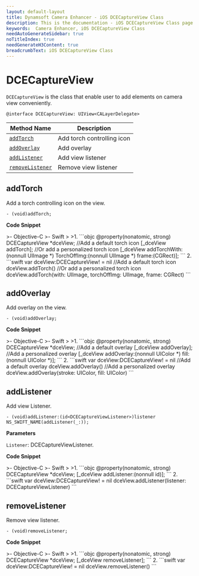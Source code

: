 ```yaml
---
layout: default-layout
title: Dynamsoft Camera Enhancer - iOS DCECaptureView Class
description: This is the documentation - iOS DCECaptureView Class page of Dynamsoft Camera Enhancer.
keywords:  Camera Enhancer, iOS DCECaptureView Class
needAutoGenerateSidebar: true
noTitleIndex: true
needGenerateH3Content: true
breadcrumbText: iOS DCECaptureView Class
---
```


# DCECaptureView

`DCECaptureView` is the class that enable user to add elements on camera view conveniently.

```objc
@interface DCECaptureView: UIView<CALayerDelegate>
```

| Method Name | Description |
|------|------|
| [`addTorch`](#addtorch) | Add torch controlling icon |
| [`addOverlay`](#addoverlay) | Add overlay |
| [`addListener`](#addlistener) | Add view listener |
| [`removeListener`](#removelistener) | Remove view listener |

## addTorch

Add a torch controlling icon on the view.

```objc
- (void)addTorch;
```

**Code Snippet**

<div class="sample-code-prefix"></div>
>- Objective-C
>- Swift
>
>1. 
```objc
@property(nonatomic, strong) DCECaptureView *dceView;
//Add a default torch icon
[_dceView addTorch];
//Or add a personalized torch icon
[_dceView addTorchWith:(nonnull UIImage *) TorchOffImg:(nonnull UIImage *) frame:(CGRect)];
```
2. 
```swift
var dceView:DCECaptureView! = nil
//Add a default torch icon
dceView.addTorch()
//Or add a personalized torch icon
dceView.addTorch(with: UIImage, torchOffImg: UIImage, frame: CGRect)
```

## addOverlay

Add overlay on the view.

```objc
- (void)addOverlay;
```

**Code Snippet**

<div class="sample-code-prefix"></div>
>- Objective-C
>- Swift
>
>1. 
```objc
@property(nonatomic, strong) DCECaptureView *dceView;
//Add a default overlay
[_dceView addOverlay];
//Add a personalized overlay
[_dceView addOverlay:(nonnull UIColor *) fill:(nonnull UIColor *)];
```
2. 
```swift
var dceView:DCECaptureView! = nil
//Add a default overlay
dceView.addOverlay()
//Add a personalized overlay
dceView.addOverlay(stroke: UIColor, fill: UIColor)
```

## addListener

Add view Listener.

```objc
- (void)addListener:(id<DCECaptureViewListener>)listener NS_SWIFT_NAME(addListener(_:));
```

**Parameters**

`Listener`: DCECaptureViewListener.

**Code Snippet**

<div class="sample-code-prefix"></div>
>- Objective-C
>- Swift
>
>1. 
```objc
@property(nonatomic, strong) DCECaptureView *dceView;
[_dceView addListener:(nonnull id<DCECaptureViewListener>)];
```
2. 
```swift
var dceView:DCECaptureView! = nil
dceView.addListener(listener: DCECaptureViewListener)
```

## removeListener

Remove view listener.

```objc
- (void)removeListener;
```

**Code Snippet**

<div class="sample-code-prefix"></div>
>- Objective-C
>- Swift
>
>1. 
```objc
@property(nonatomic, strong) DCECaptureView *dceView;
[_dceView removeListener];
```
2. 
```swift
var dceView:DCECaptureView! = nil
dceView.removeListener()
```
